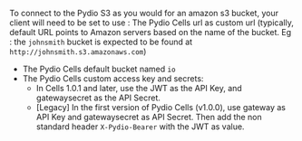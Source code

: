
To connect to the Pydio S3 as you would for an amazon s3 bucket, your client will need to be set to use :
The Pydio Cells url as custom url (typically, default URL points to Amazon servers based on the name of the bucket. Eg : the `johnsmith` bucket is expected to be found at `http://johnsmith.s3.amazonaws.com`)

- The Pydio Cells default bucket named `io`
- The Pydio Cells custom access key and secrets:
  - In Cells 1.0.1 and later, use the JWT as the API Key, and gatewaysecret as the API Secret.
  - [Legacy] In the first version of Pydio Cells (v1.0.0), use gateway as API Key and gatewaysecret as API Secret. Then add the non standard header `X-Pydio-Bearer` with the JWT as value.
